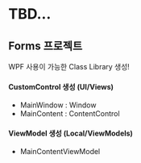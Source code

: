 # TBD...


## Forms 프로젝트

WPF 사용이 가능한 Class Library 생성!

#### CustomControl 생성 (UI/Views)
- MainWindow : Window
- MainContent : ContentControl

#### ViewModel 생성 (Local/ViewModels)
- MainContentViewModel
